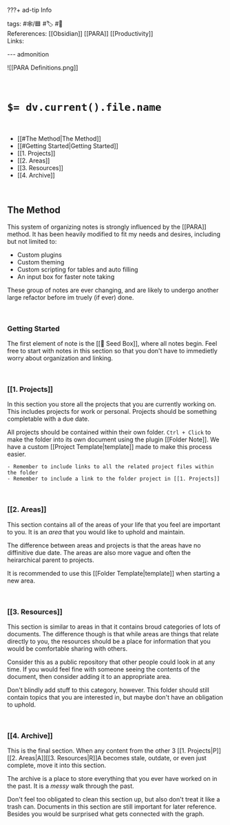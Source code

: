 ???+ ad-tip Info

tags: #🕸️/🟦 #🏷️ #📜️   
Refererences: [[Obsidian]] [[PARA]] [[Productivity]]  
Links: 

--- admonition

![[PARA Definitions.png]]

<br>

# `$= dv.current().file.name`

<br>

- [[#The Method|The Method]]
- [[#Getting Started|Getting Started]]
- [[1. Projects]]
- [[2. Areas]]
- [[3. Resources]]
- [[4. Archive]]


<br>

## The Method

This system of organizing notes is strongly influenced by the [[PARA]] method. It has been heavily modified to fit my needs and desires, including but not limited to:

- Custom plugins
- Custom theming
- Custom scripting for tables and auto filling
- An input box for faster note taking

These group of notes are ever changing, and are likely to undergo another large refactor before im truely (if ever) done.

<br>

### Getting Started

The first element of note is the [[🌱 Seed Box]], where all notes begin. Feel free to start with notes in this section so that you don't have to immedietly worry about organization and linking.

<br>

### [[1. Projects]]  
In this section you store all the projects that you are currently working on. This includes projects for work or personal. Projects should be something completable with a due date.

All projects should be contained within their own folder. `Ctrl + Click` to make the folder into its own document using the plugin [[Folder Note]]. We have a custom [[Project Template|template]] made to make this process easier. 

```ad-tip
- Remember to include links to all the related project files within the folder 
- Remember to include a link to the folder project in [[1. Projects]]
```


<br>

### [[2. Areas]]  
This section contains all of the areas of your life that you feel are important to you. It is an _area_ that you would like to uphold and maintain. 

The difference between areas and projects is that the areas have no diffinitive due date. The areas are also more vague and often the heirarchical parent to projects. 

It is recommended to use this [[Folder Template|template]] when starting a new area.

<br>

### [[3. Resources]]
This section is similar to areas in that it contains broud categories of lots of documents. The difference though is that while areas are things that relate directly to you, the resources should be a place for information that you would be comfortable sharing with others. 

Consider this as a public repository that other people could look in at any time. If you would feel fine with someone seeing the contents of the document, then consider adding it to an appropriate area.

Don't blindly add stuff to this category, however. This folder should still contain topics that you are interested in, but maybe don't have an obligation to uphold.

<br>

### [[4. Archive]]
This is the final section. When any content from the other 3 [[1. Projects|P]][[2. Areas|A]][[3. Resources|R]]A becomes stale, outdate, or even just complete, move it into this section.

The archive is a place to store everything that you ever have worked on in the past. It is a *messy* walk through the past. 

Don't feel too obligated to clean this section up, but also don't treat it like a trash can. Documents in this section are still important for later reference. Besides you would be surprised what gets connected with the graph.
